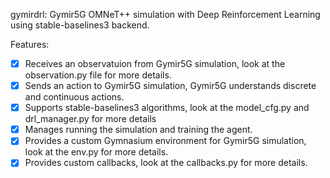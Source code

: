 gymirdrl: Gymir5G OMNeT++ simulation with Deep Reinforcement Learning using stable-baselines3 backend. 

Features:
- [x] Receives an observatuion from Gymir5G simulation, look at the observation.py file for more details.
- [x] Sends an action to Gymir5G simulation, Gymir5G understands discrete and continuous actions.
- [x] Supports stable-baselines3 algorithms, look at the model_cfg.py and drl_manager.py for more details
- [x] Manages running the simulation and training the agent.
- [x] Provides a custom Gymnasium environment for Gymir5G simulation, look at the env.py for more details.
- [x] Provides custom callbacks, look at the callbacks.py for more details.
